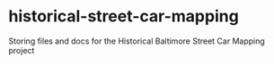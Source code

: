 # historical-street-car-mapping
Storing files and docs for the Historical Baltimore Street Car Mapping project
